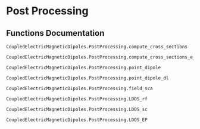 # Post Processing

## Functions Documentation
```@docs
CoupledElectricMagneticDipoles.PostProcessing.compute_cross_sections
```
```@docs
CoupledElectricMagneticDipoles.PostProcessing.compute_cross_sections_e_m
```
```@docs
CoupledElectricMagneticDipoles.PostProcessing.point_dipole
```
```@docs
CoupledElectricMagneticDipoles.PostProcessing.point_dipole_dl
```
```@docs
CoupledElectricMagneticDipoles.PostProcessing.field_sca
```
```@docs
CoupledElectricMagneticDipoles.PostProcessing.LDOS_rf
```
```@docs
CoupledElectricMagneticDipoles.PostProcessing.LDOS_sc
```
```@docs
CoupledElectricMagneticDipoles.PostProcessing.LDOS_EP
```
